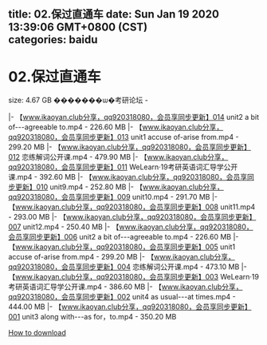 
title: 02.保过直通车
date: Sun Jan 19 2020 13:39:06 GMT+0800 (CST)    
categories: baidu
---

# 02.保过直通车
size: 4.67 GB
 �������ѡ�考研论坛 -
 
|- 【www.ikaoyan.club分享，qq920318080，会员享同步更新】014 unit2 a bit of---agreeable to.mp4 - 226.60 MB
|- 【www.ikaoyan.club分享，qq920318080，会员享同步更新】013 unit1 accuse of-arise from.mp4 - 299.20 MB
|- 【www.ikaoyan.club分享，qq920318080，会员享同步更新】012 恋练解词公开课.mp4 - 479.90 MB
|- 【www.ikaoyan.club分享，qq920318080，会员享同步更新】011 WeLearn·19考研英语词汇导学公开课.mp4 - 392.60 MB
|- 【www.ikaoyan.club分享，qq920318080，会员享同步更新】010 unit9.mp4 - 252.80 MB
|- 【www.ikaoyan.club分享，qq920318080，会员享同步更新】009 unit10.mp4 - 291.70 MB
|- 【www.ikaoyan.club分享，qq920318080，会员享同步更新】008 unit11.mp4 - 293.00 MB
|- 【www.ikaoyan.club分享，qq920318080，会员享同步更新】007 unit12.mp4 - 250.40 MB
|- 【www.ikaoyan.club分享，qq920318080，会员享同步更新】006 unit2 a bit of---agreeable to.mp4 - 226.60 MB
|- 【www.ikaoyan.club分享，qq920318080，会员享同步更新】005 unit1 accuse of-arise from.mp4 - 299.20 MB
|- 【www.ikaoyan.club分享，qq920318080，会员享同步更新】004 恋练解词公开课.mp4 - 473.10 MB
|- 【www.ikaoyan.club分享，qq920318080，会员享同步更新】003 WeLearn·19考研英语词汇导学公开课.mp4 - 386.60 MB
|- 【www.ikaoyan.club分享，qq920318080，会员享同步更新】002 unit4 as usual---at times.mp4 - 444.00 MB
|- 【www.ikaoyan.club分享，qq920318080，会员享同步更新】001 unit3 along with---as for，to.mp4 - 350.20 MB

[How to download](https://bpcam.bemobtrk.com/go/2ceec3aa-1ca2-46d6-b9ff-aaa5c184517c?jno=947)